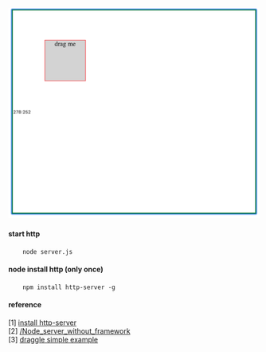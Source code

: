 ![alt text](https://github.com/taixingbi/drag-me/blob/master/drag-me.png)


#### start http
        node server.js

#### node install http (only once)
        npm install http-server -g


#### reference
[1] [install http-server](https://github.com/indexzero/http-server)     
[2] [/Node_server_without_framework](https://developer.mozilla.org/en-US/docs/Learn/Server-side/Node_server_without_framework)    
[3] [draggle simple example](https://jsfiddle.net/remarkablemark/93gfvjmw/)
